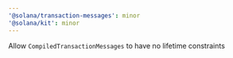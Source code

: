 ```yaml
---
'@solana/transaction-messages': minor
'@solana/kit': minor
---
```


Allow `CompiledTransactionMessages` to have no lifetime constraints
